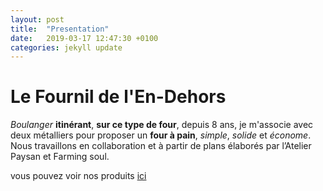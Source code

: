 ```yaml
---
layout: post
title:  "Presentation"
date:   2019-03-17 12:47:30 +0100
categories: jekyll update
---
```




# Le Fournil de l'En-Dehors

*Boulanger* **itinérant**, **sur ce type de four**, depuis 8 ans, je m'associe avec deux métalliers pour proposer un **four à pain**, *simple*, *solide* et *économe*. Nous travaillons en collaboration et à partir de plans élaborés par l’Atelier Paysan et Farming soul.

vous pouvez voir nos produits [ici](achat.html)

